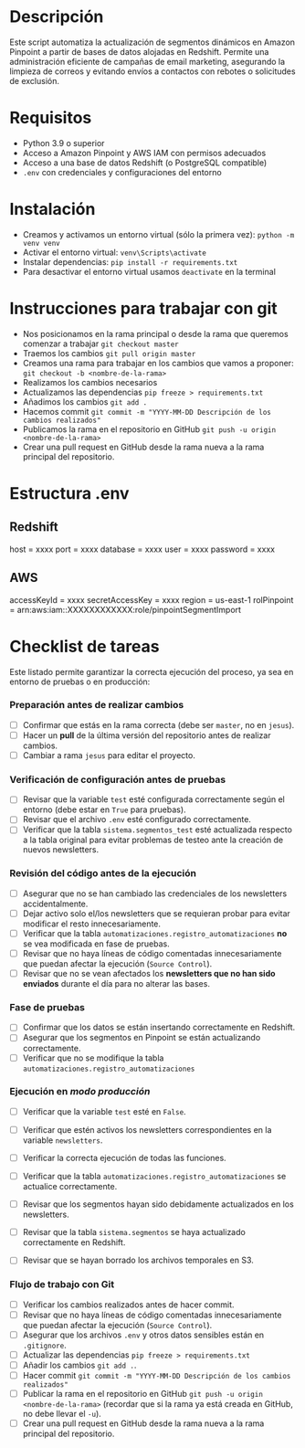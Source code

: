 # Descripción
Este script automatiza la actualización de segmentos dinámicos en Amazon Pinpoint a partir de bases de datos alojadas en Redshift. Permite una administración eficiente de campañas de email marketing, asegurando la limpieza de correos y evitando envíos a contactos con rebotes o solicitudes de exclusión.

# Requisitos
- Python 3.9 o superior
- Acceso a Amazon Pinpoint y AWS IAM con permisos adecuados
- Acceso a una base de datos Redshift (o PostgreSQL compatible)
- `.env` con credenciales y configuraciones del entorno

# Instalación
- Creamos y activamos un entorno virtual (sólo la primera vez): `python -m venv venv`
- Activar el entorno virtual: `venv\Scripts\activate`
- Instalar dependencias: `pip install -r requirements.txt`
- Para desactivar el entorno virtual usamos `deactivate` en la terminal

# Instrucciones para trabajar con git

- Nos posicionamos en la rama principal o desde la rama que queremos comenzar a trabajar `git checkout master`
- Traemos los cambios `git pull origin master`
- Creamos una rama para trabajar en los cambios que vamos a proponer: `git checkout -b <nombre-de-la-rama>`
- Realizamos los cambios necesarios
- Actualizamos las dependencias `pip freeze > requirements.txt`
- Añadimos los cambios `git add .`
- Hacemos commit `git commit -m "YYYY-MM-DD Descripción de los cambios realizados"`
- Publicamos la rama en el repositorio en GitHub `git push -u origin <nombre-de-la-rama>`
- Crear una pull request en GitHub desde la rama nueva a la rama principal del repositorio.

# Estructura .env
## Redshift
host = xxxx
port = xxxx
database = xxxx
user = xxxx
password = xxxx

## AWS
accessKeyId = xxxx
secretAccessKey = xxxx
region = us-east-1
rolPinpoint = arn:aws:iam::XXXXXXXXXXXX:role/pinpointSegmentImport

# Checklist de tareas

Este listado permite garantizar la correcta ejecución del proceso, ya sea en entorno de pruebas o en producción:

### Preparación antes de realizar cambios

- [ ] Confirmar que estás en la rama correcta (debe ser `master`, no en `jesus`).
- [ ] Hacer un **pull** de la última versión del repositorio antes de realizar cambios.
- [ ] Cambiar a rama `jesus` para editar el proyecto.

### Verificación de configuración antes de pruebas

- [ ] Revisar que la variable `test` esté configurada correctamente según el entorno (debe estar en `True` para pruebas).
- [ ] Revisar que el archivo `.env` esté configurado correctamente.
- [ ] Verificar que la tabla `sistema.segmentos_test` esté actualizada respecto a la tabla original para evitar problemas de testeo ante la creación de nuevos newsletters.

### Revisión del código antes de la ejecución

- [ ] Asegurar que no se han cambiado las credenciales de los newsletters accidentalmente.
- [ ] Dejar activo solo el/los newsletters que se requieran probar para evitar modificar el resto innecesariamente.
- [ ] Verificar que la tabla `automatizaciones.registro_automatizaciones` **no** se vea modificada en fase de pruebas. 
- [ ] Revisar que no haya líneas de código comentadas innecesariamente que puedan afectar la ejecución (`Source Control`).
- [ ] Revisar que no se vean afectados los **newsletters que no han sido enviados** durante el día para no alterar las bases.

### Fase de pruebas

- [ ] Confirmar que los datos se están insertando correctamente en Redshift.
- [ ] Asegurar que los segmentos en Pinpoint se están actualizando correctamente.
- [ ] Verificar que no se modifique la tabla `automatizaciones.registro_automatizaciones`

### Ejecución en *modo producción*

- [ ] Verificar que la variable `test` esté en `False`.
- [ ] Verificar que estén activos los newsletters correspondientes en la variable `newsletters`.
- [ ] Verificar la correcta ejecución de todas las funciones.
- [ ] Verificar que la tabla `automatizaciones.registro_automatizaciones` se actualice correctamente.
- [ ] Revisar que los segmentos hayan sido debidamente actualizados en los newsletters.
- [ ] Revisar que la tabla `sistema.segmentos` se haya actualizado correctamente en Redshift.
- [ ] Revisar que se hayan borrado los archivos temporales en S3.


### Flujo de trabajo con Git

- [ ] Verificar los cambios realizados antes de hacer commit.
- [ ] Revisar que no haya líneas de código comentadas innecesariamente que puedan afectar la ejecución (`Source Control`).
- [ ] Asegurar que los archivos `.env` y otros datos sensibles están en `.gitignore`.
- [ ] Actualizar las dependencias `pip freeze > requirements.txt`
- [ ] Añadir los cambios `git add .`.
- [ ] Hacer commit `git commit -m "YYYY-MM-DD Descripción de los cambios realizados"`
- [ ] Publicar la rama en el repositorio en GitHub `git push -u origin <nombre-de-la-rama>` (recordar que si la rama ya está creada en GitHub, no debe llevar el `-u`).
- [ ] Crear una pull request en GitHub desde la rama nueva a la rama principal del repositorio.